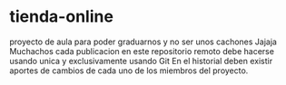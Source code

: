 # tienda-online
proyecto de aula para poder graduarnos y no ser unos cachones Jajaja
Muchachos cada publicacion en este repositorio remoto debe hacerse usando unica y exclusivamente usando Git
En el historial deben existir aportes de cambios de cada uno de los miembros del proyecto.
